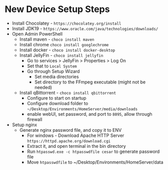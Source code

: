# New Device Setup Steps

* Install Chocolatey - `https://chocolatey.org/install`
* Install JDK19 - `https://www.oracle.com/java/technologies/downloads/`
* Open Admin PowerShell
    * Install maven - `choco install maven`
    * Install chrome `choco install googlechrome`
    * Install docker - `choco install docker-desktop`
    * Install JellyFin - `choco install jellyfin`
        * Go to services > JellyFin > Properties > Log On
        * Set that to `Local System`
        * Go through Setup Wizard
            * Set media directories
            * Set directory to the FFmpeg executable (might not be needed)
    * Install qBittorrent - `choco install qbittorrent`
        * Configure to start on startup
        * Configure download folder to `~/Desktop/Environments/HomeServer/media/downloads`
        * enable webUI, set password, and port to `8095`, allow through firewall
* Setup nginx
    * Generate nginx password file, and copy it to ENV
        * For windows - Download Apache HTTP Server `https://httpd.apache.org/download.cgi`
        * Extract it, and open terminal in the bin directory
        * Run `htpasswd.exe -c htpasswdfile cesar` to generate password file
        * Move `htpasswdfile` to ~/Desktop/Environments/HomeServer/data